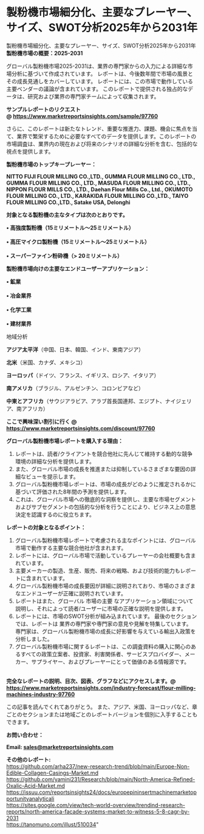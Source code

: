 # 製粉機市場細分化、主要なプレーヤー、サイズ、SWOT分析2025年から2031年
製粉機市場細分化、主要なプレーヤー、サイズ、SWOT分析2025年から2031年
<strong><b>製粉機市場の概要：2025-2031</b></strong>

グローバル製粉機市場2025-2031は、業界の専門家からの入力による詳細な市場分析に基づいて作成されています。 レポートは、今後数年間で市場の風景とその成長見通しをカバーしています。 レポートには、この市場で動作している主要ベンダーの議論が含まれています。 このレポートで提供される独占的なデータは、研究および業界の専門家チームによって収集されます。

<strong>サンプルレポートのリクエスト @ <a href=https://www.marketreportsinsights.com/sample/97760>https://www.marketreportsinsights.com/sample/97760</a></strong>

さらに、このレポートは新たなトレンド、重要な推進力、課題、機会に焦点を当て、業界で繁栄するために必要なすべてのデータを提供します。このレポートの市場調査は、業界内の現在および将来のシナリオの詳細な分析を含む、包括的な視点を提供します。

<strong>製粉機市場のトップキープレーヤー：</strong>

<strong>NITTO FUJI FLOUR MILLING CO.,LTD., GUMMA FLOUR MILLING CO., LTD., GUMMA FLOUR MILLING CO., LTD., MASUDA FLOUR MILLING CO., LTD., NIPPON FLOUR MILLS CO., LTD., Daehan Flour Mills Co., Ltd., OKUMOTO FLOUR MILLING CO., LTD., KARAKIDA FLOUR MILLING CO.,LTD., TAIYO FLOUR MILLING CO.,LTD., Satake USA, Delonghi</strong>

<strong><b>対象となる製粉機の主なタイプは次のとおりです。</b></strong>

<strong>• 高強度製粉機（15ミリメートル〜25ミリメートル）<br><br>• 高圧マイクロ製粉機（15ミリメートル〜25ミリメートル）<br><br>• スーパーファイン粉砕機（> 20ミリメートル）</strong>

<strong><b>製粉機市場向けの主要なエンドユーザーアプリケーション：</b></strong>

<strong>• 鉱業<br><br>• 冶金業界<br><br>• 化学工業<br><br>• 建材業界</strong>

 地域分析

<strong><b>アジア太平洋</b></strong>（中国、日本、韓国、インド、東南アジア）

<strong><b>北米</b></strong>（米国、カナダ、メキシコ）

<strong><b>ヨーロッパ</b></strong>（ドイツ、フランス、イギリス、ロシア、イタリア）

<strong><b>南アメリカ</b></strong>（ブラジル、アルゼンチン、コロンビアなど）

<strong><b>中東とアフリカ</b></strong>（サウジアラビア、アラブ首長国連邦、エジプト、ナイジェリア、南アフリカ）

<strong>ここで興味深い割引に行く @ <a href=https://www.marketreportsinsights.com/discount/97760>https://www.marketreportsinsights.com/discount/97760</a></strong>

<strong><b>グローバル製粉機市場レポートを購入する理由：</b></strong>
<ol>
  <li>レポートは、読者/クライアントを競合他社に先んじて維持する動的な競争環境の詳細な分析を提供します。</li>
  <li>また、グローバル市場の成長を推進または抑制しているさまざまな要因の詳細なビューを提示します。</li>
  <li>グローバル製粉機市場レポートは、市場の成長がどのように推定されるかに基づいて評価された8年間の予測を提供します。</li>
  <li>これは、グローバル市場への徹底的な洞察を提供し、主要な市場セグメントおよびサブセグメントの包括的な分析を行うことにより、ビジネス上の意思決定を認識するのに役立ちます。</li>
</ol>
<strong><b>レポートの対象となるポイント：</b></strong>
<ol>
  <li>グローバル製粉機市場レポートで考慮される主なポイントには、グローバル市場で動作する主要な競合他社が含まれます。</li>
  <li>レポートには、グローバル市場で活動しているプレーヤーの会社概要も含まれています。</li>
  <li>主要メーカーの製造、生産、販売、将来の戦略、および技術的能力もレポートに含まれています。</li>
  <li>グローバル製粉機市場の成長要因が詳細に説明されており、市場のさまざまなエンドユーザーが正確に説明されています。</li>
  <li>レポートはまた、グローバル 市場の主要 なアプリケーション領域について説明し、それによって読者/ユーザーに市場の正確な説明を提供します。</li>
  <li>レポートには、市場のSWOT分析が組み込まれています。 最後のセクションでは、レポートは 業界の専門家や専門家の意見や見解を特集しています。 専門家は、グローバル製粉機市場の成長に好影響を与えている輸出入政策を分析しました。</li>
  <li>グローバル製粉機市場に関するレポートは、この調査資料の購入に関心のあるすべての政策立案者、投資家、利害関係者、サービスプロバイダー、メーカー、サプライヤー、およびプレーヤーにとって価値のある情報源です。</li>
</ol><br>
<strong>完全なレポートの説明、目次、図表、グラフなどにアクセスします。@ <a href=https://www.marketreportsinsights.com/industry-forecast/flour-milling-machines-industry-97760>https://www.marketreportsinsights.com/industry-forecast/flour-milling-machines-industry-97760</a></strong>

この記事を読んでくれてありがとう。 また、アジア、米国、ヨーロッパなど、章ごとのセクションまたは地域ごとのレポートバージョンを個別に入手することもできます。

<strong><b>お問い合わせ：</b></strong>

<strong>Email: </strong><a href=mailto:sales@marketreportsinsights.com><strong>sales@marketreportsinsights.com</strong></a>

<strong>その他のレポート:</strong>
<br>
<a href=https://github.com/arha237/new-research-trend/blob/main/Europe-Non-Edible-Collagen-Casings-Market.md>https://github.com/arha237/new-research-trend/blob/main/Europe-Non-Edible-Collagen-Casings-Market.md</a>
<br>
<a href=https://github.com/yamini231/Research/blob/main/North-America-Refined-Oxalic-Acid-Market.md>https://github.com/yamini231/Research/blob/main/North-America-Refined-Oxalic-Acid-Market.md</a>
<br>
<a href=https://issuu.com/reportsinsights24/docs/europepininsertmachinemarketopportunityanalyticali>https://issuu.com/reportsinsights24/docs/europepininsertmachinemarketopportunityanalyticali</a>
<br>
<a href=https://sites.google.com/view/tech-world-overview/trendind-research-reports/north-america-facade-systems-market-to-witness-5-8-cagr-by-2031>https://sites.google.com/view/tech-world-overview/trendind-research-reports/north-america-facade-systems-market-to-witness-5-8-cagr-by-2031</a>
<br>
<a href=https://tanomuno.com/illust/510034>https://tanomuno.com/illust/510034</a>"
